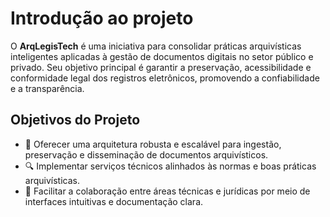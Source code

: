 # Introdução ao projeto

O **ArqLegisTech** é uma iniciativa para consolidar práticas arquivísticas inteligentes aplicadas à gestão de documentos digitais no setor público e privado. Seu objetivo principal é garantir a preservação, acessibilidade e conformidade legal dos registros eletrônicos, promovendo a confiabilidade e a transparência.

## Objetivos do Projeto

- 🚀 Oferecer uma arquitetura robusta e escalável para ingestão, preservação e disseminação de documentos arquivísticos.
- 🔍 Implementar serviços técnicos alinhados às normas e boas práticas arquivísticas.
- 🤝 Facilitar a colaboração entre áreas técnicas e jurídicas por meio de interfaces intuitivas e documentação clara.

